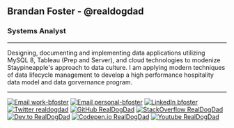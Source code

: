 ## Brandan Foster - @realdogdad
### Systems Analyst
---

Designing, documenting and implementing data applications utilizing MySQL 8, Tableau (Prep and Server), and cloud technologies to modenize Staypineapple's approach to data culture.
I am applying modern techniques of data lifecycle management to develop a high performance hospitality data model and data gorvernance program.

---
[![Email work-bfoster](https://img.shields.io/badge/Email-bfoster@staypineapple.com-00843d?style=for-the-badge&logo=googlemail)](mailto:bfoster@staypineapple.com)
[![Email personal-bfoster](https://img.shields.io/badge/Email-brandan@getfoster.net-8B89CC?style=for-the-badge&logo=ProtonMail)](mailto:brandan@getfoster.net)
[![LinkedIn bfoster](https://img.shields.io/badge/LinkedIn-realdogdad-0A66C2?style=for-the-badge&logo=linkedin)](https://www.linkedin.com/in/RealDogDad/)
[![Twitter realdogdad](https://img.shields.io/badge/Twitter-@real_dog_dad-9cf?style=for-the-badge&logo=twitter)](https://twitter.com/real_dog_dad)
[![GitHub RealDogDad](https://img.shields.io/badge/GitHub-@RealDogDad-181717?style=for-the-badge&logo=github)](https://github.com/RealDogDad)
[![StackOverflow RealDogDad](https://img.shields.io/badge/StackOverFlow-@RealDogDad-181717?style=for-the-badge&logo=stackoverflow)](https://github.com/RealDogDad)
[![Dev.to RealDogDad](https://img.shields.io/badge/Dev.to-@RealDogDad-181717?style=for-the-badge&logo=dev.to)](https://dev.to/realdogdad)
[![Codepen.io RealDogDad](https://img.shields.io/badge/Codepen-@RealDogDad-181717?style=for-the-badge&logo=codepen)](https://codepen.io/RealDogDad)
[![Youtube RealDogDad](https://img.shields.io/badge/Youtube-@RealDogDad-181717?style=for-the-badge&logo=youtube)](https://www.youtube.com/realdogdad)
